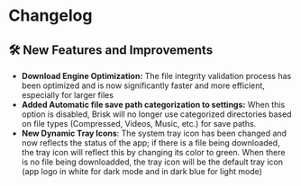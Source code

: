 # Changelog

## :hammer_and_wrench: New Features and Improvements
- **Download Engine Optimization:**
  The file integrity validation process has been optimized and is now significantly faster and more efficient, especially for larger files
- **Added Automatic file save path categorization to settings:**
  When this option is disabled, Brisk will no longer use categorized directories based on file types (Compressed, Videos, Music, etc.) for save paths.
- **New Dynamic Tray Icons**:
  The system tray icon has been changed and now reflects the status of the app; if there is a file being downloaded, the tray icon will reflect this by changing its color to green. When there is no file being downloadded, the tray icon will be the default tray icon (app logo in white for dark mode and in dark blue for light mode)
